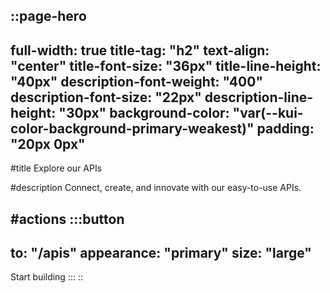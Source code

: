 ::page-hero
---
full-width: true
title-tag: "h2"
text-align: "center"
title-font-size: "36px"
title-line-height: "40px"
description-font-weight: "400"
description-font-size: "22px"
description-line-height: "30px"
background-color: "var(--kui-color-background-primary-weakest)"
padding: "20px 0px"
---
#title
Explore our APIs

#description
Connect, create, and innovate with our easy-to-use APIs.

#actions
  :::button
  ---
  to: "/apis"
  appearance: "primary"
  size: "large"
  ---
  Start building
  :::
::

